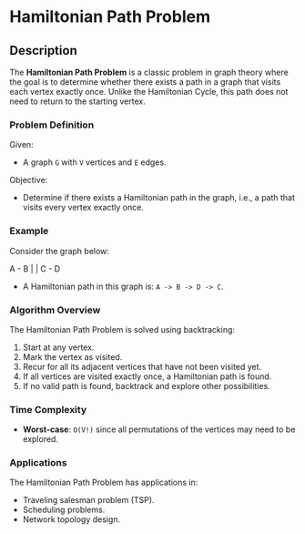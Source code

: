 # Hamiltonian Path Problem

## Description

The **Hamiltonian Path Problem** is a classic problem in graph theory where the goal is to determine whether there exists a path in a graph that visits each vertex exactly once. Unlike the Hamiltonian Cycle, this path does not need to return to the starting vertex.

### Problem Definition

Given:
- A graph `G` with `V` vertices and `E` edges.

Objective:
- Determine if there exists a Hamiltonian path in the graph, i.e., a path that visits every vertex exactly once.

### Example

Consider the graph below:

A - B
|   |
C - D


- A Hamiltonian path in this graph is: `A -> B -> D -> C`.

### Algorithm Overview

The Hamiltonian Path Problem is solved using backtracking:
1. Start at any vertex.
2. Mark the vertex as visited.
3. Recur for all its adjacent vertices that have not been visited yet.
4. If all vertices are visited exactly once, a Hamiltonian path is found.
5. If no valid path is found, backtrack and explore other possibilities.

### Time Complexity

- **Worst-case**: `O(V!)` since all permutations of the vertices may need to be explored.

### Applications

The Hamiltonian Path Problem has applications in:
- Traveling salesman problem (TSP).
- Scheduling problems.
- Network topology design.
